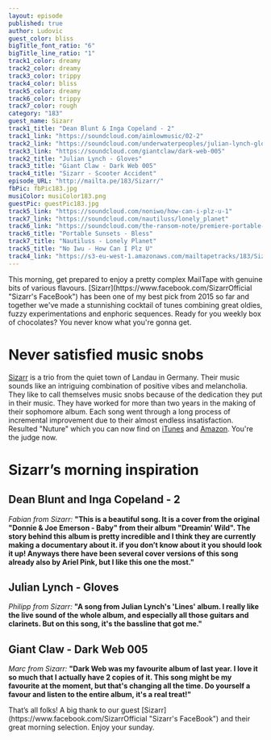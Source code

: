 ```yaml
---
layout: episode
published: true
author: Ludovic
guest_color: bliss
bigTitle_font_ratio: "6"
bigTitle_line_ratio: "1"
track1_color: dreamy
track2_color: dreamy
track3_color: trippy
track4_color: bliss
track5_color: dreamy
track6_color: trippy
track7_color: rough
category: "183"
guest_name: Sizarr
track1_title: "Dean Blunt & Inga Copeland - 2"
track1_link: "https://soundcloud.com/aimlowmusic/02-2"
track2_link: "https://soundcloud.com/underwaterpeoples/julian-lynch-gloves"
track3_link: "https://soundcloud.com/giantclaw/dark-web-005"
track2_title: "Julian Lynch - Gloves"
track3_title: "Giant Claw - Dark Web 005"
track4_title: "Sizarr - Scooter Accident"
episode_URL: "http://mailta.pe/183/Sizarr/"
fbPic: fbPic183.jpg
musiColor: musiColor183.png
guestPic: guestPic183.jpg
track5_link: "https://soundcloud.com/noniwo/how-can-i-plz-u-1"
track7_link: "https://soundcloud.com/nautiluss/lonely_planet"
track6_link: "https://soundcloud.com/the-ransom-note/premiere-portable-sunsets-ledges"
track6_title: "Portable Sunsets - Bless"
track7_title: "Nautiluss - Lonely Planet"
track5_title: "No Iwu - How Can I Plz U"
track4_link: "https://s3-eu-west-1.amazonaws.com/mailtapetracks/183/Sizarr+-+Scooter+Accident.mp3"
---
```


<p id="introduction">This morning, get prepared to enjoy a pretty complex MailTape with genuine bits of various flavours. [Sizarr](https://www.facebook.com/SizarrOfficial "Sizarr's FaceBook") has been one of my best pick from 2015 so far and together we've made a stunnishing cocktail of tunes combining great oldies, fuzzy experimentations and enphoric sequences. Ready for you weekly box of chocolates? You never know what you're gonna get.</p>
 
# Never satisfied music snobs
 
[Sizarr](https://www.facebook.com/SizarrOfficial "Sizarr's FaceBook") is a trio from the quiet town of Landau in Germany. Their music sounds like an intriguing combination of positive vibes and melancholia. They like to call themselves music snobs because of the dedication they put in their music. They have worked for more than two years in the making of their sophomore album. Each song went through a long process of incremental improvement due to their almost endless insatisfaction. Resulted "Nuture" which you can now find on [iTunes](www.smarturl.it/NurtureiTunes) and [Amazon](http://smarturl.it/NurtureAmazon). You're the judge now.
 
# Sizarr’s morning inspiration
 
## Dean Blunt and Inga Copeland - 2
_Fabian from Sizarr:_ **"**This is a beautiful song. It is a cover from the original "Donnie & Joe Emerson - Baby" from their album "Dreamin’ Wild". The story behind this album is pretty incredible and I think they are currently making a documentary about it. if you don’t know about it you should look it up! Anyways there have been several cover versions of this song already also by Ariel Pink, but I like this one the most.**"**
 
## Julian Lynch - Gloves
_Philipp from Sizarr:_ **"**A song from Julian Lynch's 'Lines' album. I really like the live sound of the whole album, and especially all those guitars and clarinets. But on this song, it's the bassline that got me.**"**
 
## Giant Claw - Dark Web 005
_Marc from Sizarr:_ **"**Dark Web was my favourite album of last year. I love it so much that I actually have 2 copies of it. This song might be my favourite at the moment, but that's changing all the time. Do yourself a favour and listen to the entire album, it's a real treat!**"** 
 
<p id="outroduction">
That’s all folks! A big thank to our guest [Sizarr](https://www.facebook.com/SizarrOfficial "Sizarr's FaceBook") and their great morning selection.
Enjoy your sunday.
</p>